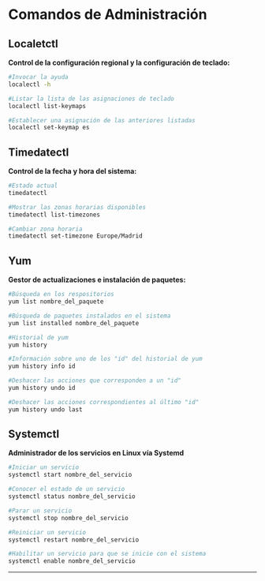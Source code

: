 # Comandos de Administración

## Localetctl 

**Control de la configuración regional y la configuración de teclado:**

````bash
#Invocar la ayuda
localectl -h

#Listar la lista de las asignaciones de teclado
localectl list-keymaps

#Establecer una asignación de las anteriores listadas
localectl set-keymap es
````



## Timedatectl

**Control de la fecha y hora del sistema:**

````bash
#Estado actual
timedatectl

#Mostrar las zonas horarias disponibles
timedatectl list-timezones

#Cambiar zona horaria
timedatectl set-timezone Europe/Madrid
````



## Yum 

**Gestor de actualizaciones e instalación de paquetes:**

````bash
#Búsqueda en los respositorios
yum list nombre_del_paquete

#Búsqueda de paquetes instalados en el sistema
yum list installed nombre_del_paquete

#Historial de yum
yum history

#Información sobre uno de los "id" del historial de yum
yum history info id

#Deshacer las acciones que corresponden a un "id"
yum history undo id

#Deshacer las acciones correspondientes al último "id"
yum history undo last

````



## Systemctl

**Administrador de los servicios en Linux vía Systemd**

````bash
#Iniciar un servicio
systemctl start nombre_del_servicio

#Conocer el estado de un servicio
systemctl status nombre_del_servicio

#Parar un servicio
systemctl stop nombre_del_servicio

#Reiniciar un servicio
systemctl restart nombre_del_servicio

#Habilitar un servicio para que se inicie con el sistema
systemctl enable nombre_del_servicio
````



----

